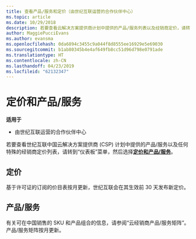 ```yaml
---
title: 查看产品/服务和定价（由世纪互联运营的合作伙伴中心）
ms.topic: article
ms.date: 10/29/2018
description: 若要查看云解决方案提供商计划中提供的产品/服务列表以及经销商定价，请转到“仪表板”菜单，然后选择“定价和产品/服务”。
author: MaggiePucciEvans
ms.author: evansma
ms.openlocfilehash: 0da6894c3455c9a044f8d8555ee16929e5e69030
ms.sourcegitcommit: b1ab80345b4e4af649fb8cc51d96d798e0791ade
ms.translationtype: HT
ms.contentlocale: zh-CN
ms.lasthandoff: 04/23/2019
ms.locfileid: "62132347"
---
```

# <a name="pricing-and-offers"></a>定价和产品/服务

**适用于**

-   由世纪互联运营的合作伙伴中心

若要查看世纪互联中国云解决方案提供商 (CSP) 计划中提供的产品/服务以及任何特殊的经销商定价列表，请转到“仪表板”菜单，然后选择[**定价和产品/服务**](https://partner.partnercenter.microsoftonline.cn/pcv/sales)。


## <a name="pricing"></a>定价


基于许可证的订阅的价目表按月更新，世纪互联会在其生效前 30 天发布新定价。


## <a name="offers"></a>产品/服务


有关可在中国销售的 SKU 和产品组合的信息，请参阅“云经销商产品/服务矩阵”。 产品/服务矩阵按月更新。

 

 




